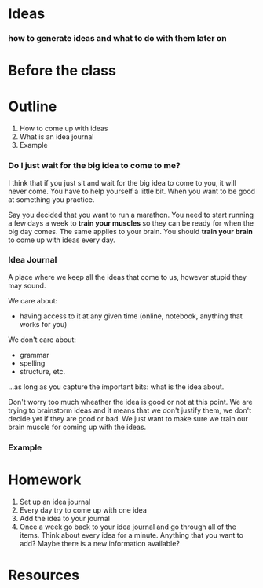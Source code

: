 # Ideas
### how to generate ideas and what to do with them later on

# Before the class

# Outline
1. How to come up with ideas
1. What is an idea journal
1. Example

### Do I just wait for the big idea to come to me? 
I think that if you just sit and wait for the big idea to come to you, it will never come. You have to help yourself a little bit. When you want to be good at something you practice.    

Say you decided that you want to run a marathon. You need to start running a few days a week to **train your muscles** so they can be ready for when the big day comes. The same applies to your brain. You should **train your brain** to come up with ideas every day. 

### Idea Journal
A place where we keep all the ideas that come to us, however stupid they may sound. 

We care about:
- having access to it at any given time (online, notebook, anything that works for you)

We don't care about: 
- grammar 
- spelling
- structure, etc.

...as long as you capture the important bits: what is the idea about.

Don't worry too much wheather the idea is good or not at this point. We are trying to brainstorm ideas and it means that we don't justify them, we don't decide yet if they are good or bad. We just want to make sure we train our brain muscle for coming up with the ideas.  

### Example


# Homework
1. Set up an idea journal
1. Every day try to come up with one idea
1. Add the idea to your journal
1. Once a week go back to your idea journal and go through all of the items. Think about every idea for a minute. Anything that you want to add? Maybe there is a new information available? 
# Resources
